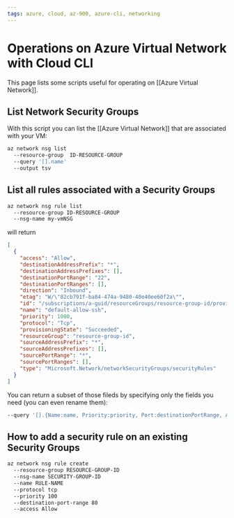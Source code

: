 ```yaml
---
tags: azure, cloud, az-900, azure-cli, networking
---
```


# Operations on Azure Virtual Network with Cloud CLI

This page lists some scripts useful for operating on [[Azure Virtual Network]].

## List Network Security Groups

With this script you can list the [[Azure Virtual Network]] that are associated with your VM:

```bash
az network nsg list
  --resource-group  ID-RESOURCE-GROUP
  --query '[].name'
  --output tsv
```

## List all rules associated with a Security Groups

```bash
az network nsg rule list
  --resource-group ID-RESOURCE-GROUP
  --nsg-name my-vmNSG
```

will return

```json
[
  {
    "access": "Allow",
    "destinationAddressPrefix": "*",
    "destinationAddressPrefixes": [],
    "destinationPortRange": "22",
    "destinationPortRanges": [],
    "direction": "Inbound",
    "etag": "W/\"82cb791f-ba84-474a-9480-40e40ee60f2a\"",
    "id": "/subscriptions/a-guid/resourceGroups/resource-group-id/providers/Microsoft.Network/networkSecurityGroups/my-vmNSG/securityRules/default-allow-ssh",
    "name": "default-allow-ssh",
    "priority": 1000,
    "protocol": "Tcp",
    "provisioningState": "Succeeded",
    "resourceGroup": "resource-group-id",
    "sourceAddressPrefix": "*",
    "sourceAddressPrefixes": [],
    "sourcePortRange": "*",
    "sourcePortRanges": [],
    "type": "Microsoft.Network/networkSecurityGroups/securityRules"
  }
]
```

You can return a subset of those fileds by specifying only the fields you need (you can even rename them):

```bash
--query '[].{Name:name, Priority:priority, Port:destinationPortRange, Access:access}'
```

## How to add a security rule on an existing Security Groups

```bash
az network nsg rule create
  --resource-group RESOURCE-GROUP-ID
  --nsg-name SECURITY-GROUP-ID
  --name RULE-NAME
  --protocol tcp
  --priority 100
  --destination-port-range 80
  --access Allow
```

